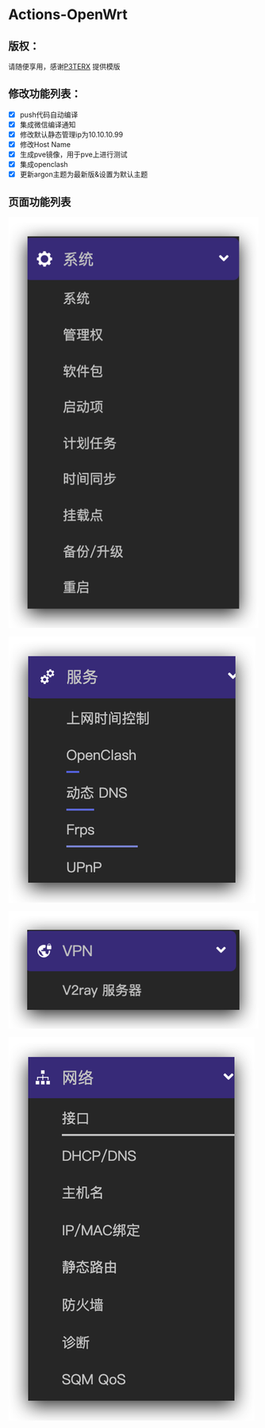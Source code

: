 # Actions-OpenWrt

## 版权：

请随便享用，感谢[P3TERX](https://github.com/P3TERX/Actions-OpenWrt) 提供模版

## 修改功能列表：

- [x] push代码自动编译
- [x] 集成微信编译通知
- [x] 修改默认静态管理ip为10.10.10.99
- [x] 修改Host Name
- [x] 生成pve镜像，用于pve上进行测试
- [x] 集成openclash
- [x] 更新argon主题为最新版&设置为默认主题

## 页面功能列表

![Xnip2020-04-28_21-45-40](README.assets/Xnip2020-04-28_21-45-51.png)

![Xnip2020-04-28_21-46-09](README.assets/Xnip2020-04-28_21-46-09.png)

![Xnip2020-04-28_21-46-16](README.assets/Xnip2020-04-28_21-46-16.png)

![Xnip2020-04-28_21-46-24](README.assets/Xnip2020-04-28_21-46-24.png)
